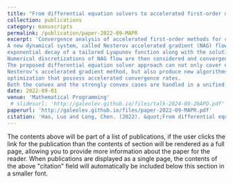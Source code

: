 ```yaml
---
title: "From differential equation solvers to accelerated first-order methods for convex optimization"
collection: publications
category: manuscripts
permalink: /publication/paper-2022-09-MAPR
excerpt: 'Convergence analysis of accelerated first-order methods for convex optimization problems are developed from the point of view of ordinary differential equation solvers. 
A new dynamical system, called Nesterov accelerated gradient (NAG) flow, is derived from the connection between acceleration mechanism and A-stability of ODE solvers, and the 
exponential decay of a tailored Lyapunov function along with the solution trajectory is proved. 
Numerical discretizations of NAG flow are then considered and convergence rates are established via a discrete Lyapunov function. 
The proposed differential equation solver approach can not only cover existing accelerated methods, such as FISTA, Güler’s proximal algorithm and 
Nesterov’s accelerated gradient method, but also produce new algorithms for composite convex 
optimization that possess accelerated convergence rates. 
Both the convex and the strongly convex cases are handled in a unified way in our approach.'
date: 2022-09-01
venue: 'Mathematical Programming'
 # slidesurl: 'http://galeolev.github.io/files/talk-2024-09-2bAPD.pdf'
paperurl: 'http://galeolev.github.io/files/paper-2022-09-MAPR.pdf'
citation: 'Hao, Luo and Long, Chen. (2022). &quot;From differential equation solvers to accelerated first-order methods for convex optimization&quot; <i>Math. Program.</i>. 195.'
---
```


The contents above will be part of a list of publications, if the user clicks the link for the publication than the contents of section will be rendered as a full page, allowing you to provide more information about the paper for the reader. When publications are displayed as a single page, the contents of the above "citation" field will automatically be included below this section in a smaller font.